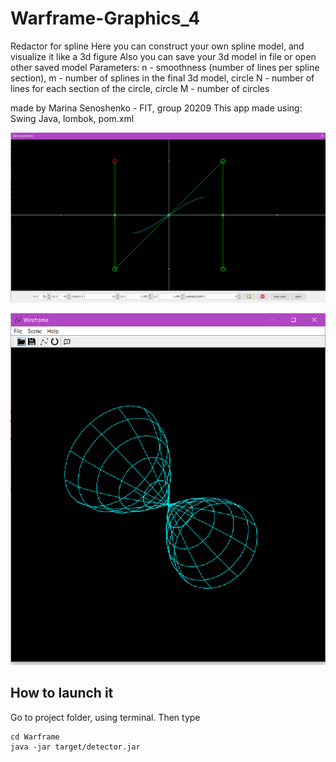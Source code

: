 # Warframe-Graphics_4
Redactor for spline
Here you can construct your own spline model, and visualize it like a 3d figure
Also you can save your 3d model in file or open other saved model
Parameters:
n - smoothness (number of lines per spline section),
m - number of splines in the final 3d model,
circle N - number of lines for each section of the circle,
circle M - number of circles

made by Marina Senoshenko - FIT, group 20209
This app made using: Swing Java, lombok, pom.xml

![spline_editor.png](spline_editor.png)

![test_figure.png](test_figure.png)

## How to launch it

Go to project folder, using terminal. Then type
```
cd Warframe
java -jar target/detector.jar
```
